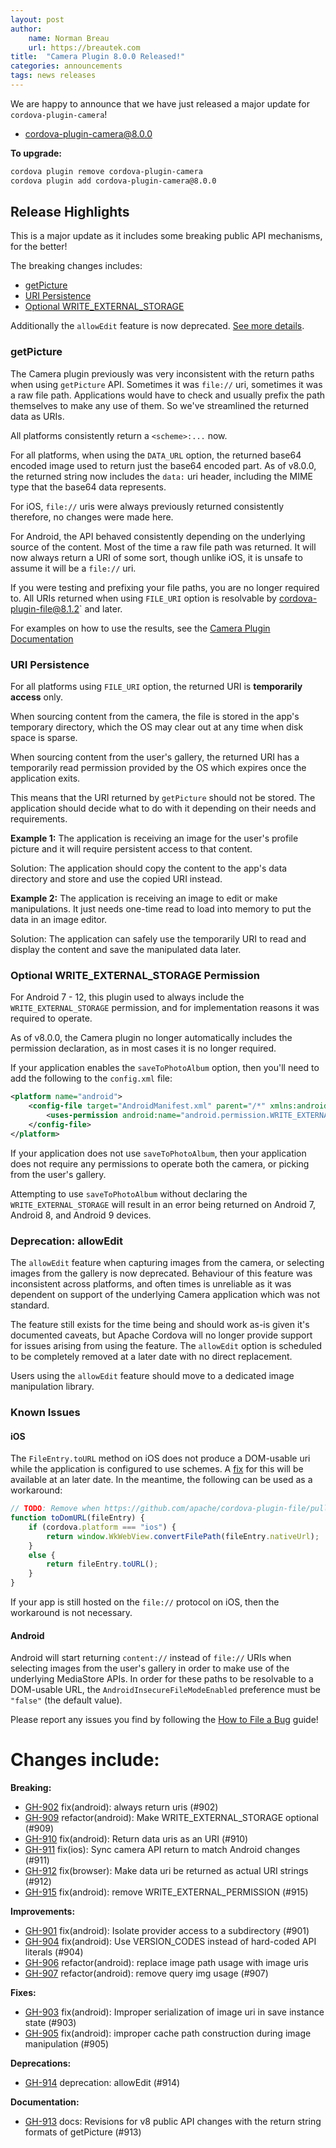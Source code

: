 ```yaml
---
layout: post
author:
    name: Norman Breau
    url: https://breautek.com
title:  "Camera Plugin 8.0.0 Released!"
categories: announcements
tags: news releases
---
```


We are happy to announce that we have just released a major update for `cordova-plugin-camera`!

* [cordova-plugin-camera@8.0.0](https://www.npmjs.com/package/cordova-plugin-camera)

**To upgrade:**

```bash
cordova plugin remove cordova-plugin-camera
cordova plugin add cordova-plugin-camera@8.0.0
```

## Release Highlights

This is a major update as it includes some breaking public API mechanisms, for
the better!

The breaking changes includes:
- [getPicture](#getpicture)
- [URI Persistence](#uri-persistence)
- [Optional WRITE_EXTERNAL_STORAGE](#optional-write_external_storage-permission)

Additionally the `allowEdit` feature is now deprecated. [See more details](#deprecation-allowedit).


### getPicture

The Camera plugin previously was very inconsistent with the return paths when
using `getPicture` API. Sometimes it was `file://` uri, sometimes it was a raw
file path. Applications would have to check and usually prefix the path
themselves to make any use of them. So we've streamlined the returned data as
URIs.

All platforms consistently return a `<scheme>:...` now.

For all platforms, when using the `DATA_URL` option, the returned base64 encoded
image used to return just the base64 encoded part. As of v8.0.0, the returned
string now includes the `data:` uri header, including the MIME type that the
base64 data represents.

For iOS, `file://` uris were always previously returned consistently therefore,
no changes were made here.

For Android, the API behaved consistently depending on the underlying source of
the content. Most of the time a raw file path was returned. It will now always
return a URI of some sort, though unlike iOS, it is unsafe to assume it will be
a `file://` uri.

If you were testing and prefixing your file paths, you are no longer required to.
All URIs returned when using `FILE_URI` option is resolvable by 
cordova-plugin-file@8.1.2` and later.

For examples on how to use the results, see the
[Camera Plugin Documentation](https://github.com/apache/cordova-plugin-camera?tab=readme-ov-file#take-a-picture-and-get-a-fileentry-object-)

### URI Persistence

For all platforms using `FILE_URI` option, the returned URI is **temporarily access** only.

When sourcing content from the camera, the file is stored in the app's temporary
directory, which the OS may clear out at any time when disk space is sparse.

<!-- For iOS, this might not be completely accurate, but for the sake of making
the blog brief/simple, I'm omitting this fact -->
When sourcing content from the user's gallery, the returned URI has a
temporarily read permission provided by the OS which expires once the application
exits.

This means that the URI returned by `getPicture` should not be stored. The
application should decide what to do with it depending on their needs and
requirements.

**Example 1:** The application is receiving an image for the user's profile
picture and it will require persistent access to that content.

Solution: The application should copy the content to the app's data directory
and store and use the copied URI instead.

**Example 2:** The application is receiving an image to edit or make
manipulations. It just needs one-time read to load into memory to put the data
in an image editor.

Solution: The application can safely use the temporarily URI to read and display
the content and save the manipulated data later.

### Optional WRITE_EXTERNAL_STORAGE Permission

For Android 7 - 12, this plugin used to always include the `WRITE_EXTERNAL_STORAGE`
permission, and for implementation reasons it was required to operate.

As of v8.0.0, the Camera plugin no longer automatically includes the permission
declaration, as in most cases it is no longer required.

If your application enables the `saveToPhotoAlbum` option, then you'll need to
add the following to the `config.xml` file:

```xml
<platform name="android">
    <config-file target="AndroidManifest.xml" parent="/*" xmlns:android="http://schemas.android.com/apk/res/android">
        <uses-permission android:name="android.permission.WRITE_EXTERNAL_STORAGE" android:maxSdkVersion="28" />
    </config-file>
</platform>
```

If your application does not use `saveToPhotoAlbum`, then your application does
not require any permissions to operate both the camera, or picking from the
user's gallery.

Attempting to use `saveToPhotoAlbum` without declaring the `WRITE_EXTERNAL_STORAGE`
will result in an error being returned on Android 7, Android 8, and Android 9 devices.

### Deprecation: allowEdit

The `allowEdit` feature when capturing images from the camera, or selecting
images from the gallery is now deprecated. Behaviour of this feature was
inconsistent across platforms, and often times is unreliable as it was dependent
on support of the underlying Camera application which was not standard.

The feature still exists for the time being and should work as-is given it's
documented caveats, but Apache Cordova will no longer provide support for issues
arising from using the feature. The `allowEdit` option is scheduled to be
completely removed at a later date with no direct replacement.

Users using the `allowEdit` feature should move to a dedicated image
manipulation library.

### Known Issues

#### iOS 

The `FileEntry.toURL` method on iOS does not produce a DOM-usable uri while
the application is configured to use schemes. A [fix](https://github.com/apache/cordova-plugin-file/pull/642)
for this will be available at an later date. In the meantime, the following can
be used as a workaround:

```javascript
// TODO: Remove when https://github.com/apache/cordova-plugin-file/pull/642 is released
function toDomURL(fileEntry) {
    if (cordova.platform === "ios") {
        return window.WkWebView.convertFilePath(fileEntry.nativeUrl);
    }
    else {
        return fileEntry.toURL();
    }
}
```

If your app is still hosted on the `file://` protocol on iOS, then the
workaround is not necessary.

#### Android

Android will start returning `content://` instead of `file://` URIs when
selecting images from the user's gallery in order to make use of the underlying
MediaStore APIs. In order for these paths to be resolvable to a DOM-usable URL,
the `AndroidInsecureFileModeEnabled` preference must be `"false"` (the default value).

Please report any issues you find by following the
[How to File a Bug](https://github.com/apache/cordova#filing-a-bug) guide!

<!--more-->
# Changes include:

**Breaking:**
* [GH-902](https://github.com/apache/cordova-plugin-camera/pull/902) fix(android): always return uris (#902)
* [GH-909](https://github.com/apache/cordova-plugin-camera/pull/909) refactor(android): Make WRITE_EXTERNAL_STORAGE optional (#909)
* [GH-910](https://github.com/apache/cordova-plugin-camera/pull/910) fix(android): Return data uris as an URI (#910)
* [GH-911](https://github.com/apache/cordova-plugin-camera/pull/911) fix(ios): Sync camera API return to match Android changes (#911)
* [GH-912](https://github.com/apache/cordova-plugin-camera/pull/912) fix(browser): Make data uri be returned as actual URI strings (#912)
* [GH-915](https://github.com/apache/cordova-plugin-camera/pull/915) fix(android): remove WRITE_EXTERNAL_PERMISSION (#915)

**Improvements:**
* [GH-901](https://github.com/apache/cordova-plugin-camera/pull/901) fix(android): Isolate provider access to a subdirectory (#901)
* [GH-904](https://github.com/apache/cordova-plugin-camera/pull/904) fix(android): Use VERSION_CODES instead of hard-coded API literals (#904)
* [GH-906](https://github.com/apache/cordova-plugin-camera/pull/906) refactor(android): replace image path usage with image uris
* [GH-907](https://github.com/apache/cordova-plugin-camera/pull/907) refactor(android): remove query img usage (#907)

**Fixes:**
* [GH-903](https://github.com/apache/cordova-plugin-camera/pull/903) fix(android): Improper serialization of image uri in save instance state (#903)
* [GH-905](https://github.com/apache/cordova-plugin-camera/pull/905) fix(android): improper cache path construction during image manipulation (#905)

**Deprecations:**
* [GH-914](https://github.com/apache/cordova-plugin-camera/pull/914) deprecation: allowEdit (#914)

**Documentation:**
* [GH-913](https://github.com/apache/cordova-plugin-camera/pull/913) docs: Revisions for v8 public API changes with the return string formats of getPicture (#913)
